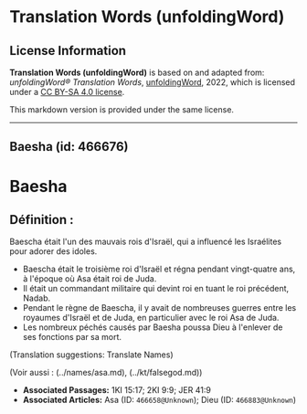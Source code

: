 # Translation Words (unfoldingWord)

## License Information

**Translation Words (unfoldingWord)** is based on and adapted from: _unfoldingWord® Translation Words_, [unfoldingWord](https://unfoldingword.org/utw), 2022, which is licensed under a [CC BY-SA 4.0 license](https://creativecommons.org/licenses/by-sa/4.0/legalcode.en).

This markdown version is provided under the same license.



--------------------------------

## Baesha (id: 466676)

Baesha
======

Définition :
------------

Baescha était l'un des mauvais rois d'Israël, qui a influencé les Israélites pour adorer des idoles.

* Baescha était le troisième roi d'Israël et régna pendant vingt\-quatre ans, à l'époque où Asa était roi de Juda.
* Il était un commandant militaire qui devint roi en tuant le roi précédent, Nadab.
* Pendant le règne de Baescha, il y avait de nombreuses guerres entre les royaumes d'Israël et de Juda, en particulier avec le roi Asa de Juda.
* Les nombreux péchés causés par Baesha poussa Dieu à l'enlever de ses fonctions par sa mort.

(Translation suggestions: Translate Names)

(Voir aussi : (../names/asa.md), (../kt/falsegod.md))

* **Associated Passages:** 1KI 15:17; 2KI 9:9; JER 41:9
* **Associated Articles:** Asa (ID: `466658@Unknown`); Dieu (ID: `466883@Unknown`)

